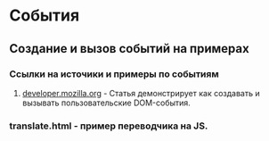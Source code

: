 # События

## Создание и вызов событий на примерах

### Ссылки на источики и примеры по событиям

1. [developer.mozilla.org][1] - Статья демонстрирует как создавать и вызывать пользовательские DOM-события.



### translate.html - пример переводчика на JS.

[1]: https://developer.mozilla.org/ru/docs/Web/Guide/Events/%D0%A1%D0%BE%D0%B7%D0%B4%D0%B0%D0%BD%D0%B8%D0%B5_%D0%B8_%D0%B2%D1%8B%D0%B7%D0%BE%D0%B2_%D1%81%D0%BE%D0%B1%D1%8B%D1%82%D0%B8%D0%B9
